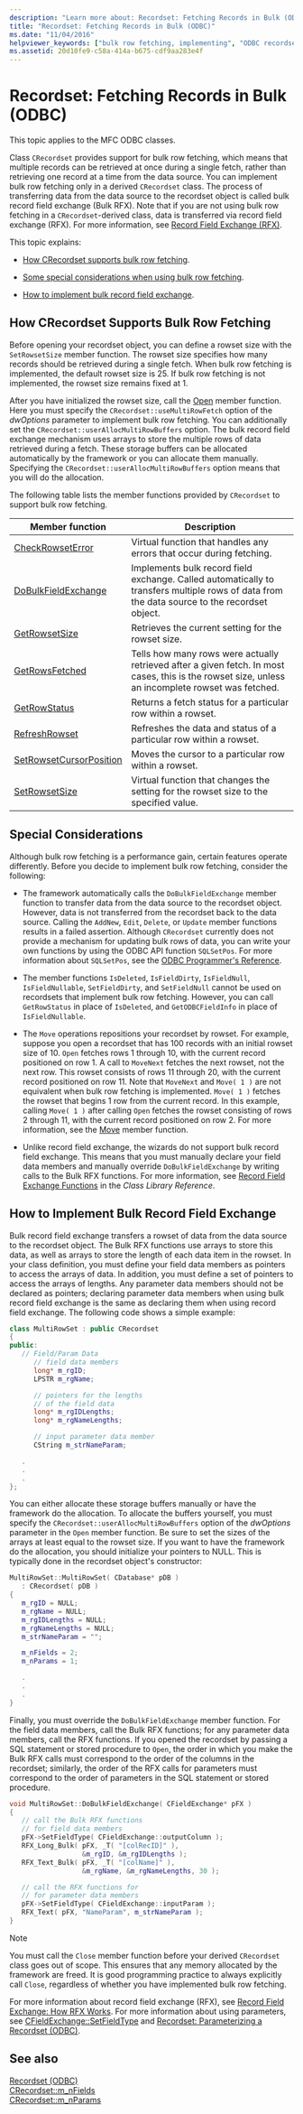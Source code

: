 ```yaml
---
description: "Learn more about: Recordset: Fetching Records in Bulk (ODBC)"
title: "Recordset: Fetching Records in Bulk (ODBC)"
ms.date: "11/04/2016"
helpviewer_keywords: ["bulk row fetching, implementing", "ODBC recordsets, bulk row fetching", "bulk record field exchange", "bulk row fetching", "bulk RFX functions", "recordsets, bulk row fetching", "DoBulkFieldExchange method", "fetching ODBC records in bulk", "RFX (ODBC), bulk", "rowsets, bulk row fetching", "RFX (ODBC), bulk row fetching"]
ms.assetid: 20d10fe9-c58a-414a-b675-cdf9aa283e4f
---
```

# Recordset: Fetching Records in Bulk (ODBC)

This topic applies to the MFC ODBC classes.

Class `CRecordset` provides support for bulk row fetching, which means that multiple records can be retrieved at once during a single fetch, rather than retrieving one record at a time from the data source. You can implement bulk row fetching only in a derived `CRecordset` class. The process of transferring data from the data source to the recordset object is called bulk record field exchange (Bulk RFX). Note that if you are not using bulk row fetching in a `CRecordset`-derived class, data is transferred via record field exchange (RFX). For more information, see [Record Field Exchange (RFX)](../../data/odbc/record-field-exchange-rfx.md).

This topic explains:

- [How CRecordset supports bulk row fetching](#_core_how_crecordset_supports_bulk_row_fetching).

- [Some special considerations when using bulk row fetching](#_core_special_considerations).

- [How to implement bulk record field exchange](#_core_how_to_implement_bulk_record_field_exchange).

## <a name="_core_how_crecordset_supports_bulk_row_fetching"></a> How CRecordset Supports Bulk Row Fetching

Before opening your recordset object, you can define a rowset size with the `SetRowsetSize` member function. The rowset size specifies how many records should be retrieved during a single fetch. When bulk row fetching is implemented, the default rowset size is 25. If bulk row fetching is not implemented, the rowset size remains fixed at 1.

After you have initialized the rowset size, call the [Open](../../mfc/reference/crecordset-class.md#open) member function. Here you must specify the `CRecordset::useMultiRowFetch` option of the *dwOptions* parameter to implement bulk row fetching. You can additionally set the `CRecordset::userAllocMultiRowBuffers` option. The bulk record field exchange mechanism uses arrays to store the multiple rows of data retrieved during a fetch. These storage buffers can be allocated automatically by the framework or you can allocate them manually. Specifying the `CRecordset::userAllocMultiRowBuffers` option means that you will do the allocation.

The following table lists the member functions provided by `CRecordset` to support bulk row fetching.

|Member function|Description|
|---------------------|-----------------|
|[CheckRowsetError](../../mfc/reference/crecordset-class.md#checkrowseterror)|Virtual function that handles any errors that occur during fetching.|
|[DoBulkFieldExchange](../../mfc/reference/crecordset-class.md#dobulkfieldexchange)|Implements bulk record field exchange. Called automatically to transfers multiple rows of data from the data source to the recordset object.|
|[GetRowsetSize](../../mfc/reference/crecordset-class.md#getrowsetsize)|Retrieves the current setting for the rowset size.|
|[GetRowsFetched](../../mfc/reference/crecordset-class.md#getrowsfetched)|Tells how many rows were actually retrieved after a given fetch. In most cases, this is the rowset size, unless an incomplete rowset was fetched.|
|[GetRowStatus](../../mfc/reference/crecordset-class.md#getrowstatus)|Returns a fetch status for a particular row within a rowset.|
|[RefreshRowset](../../mfc/reference/crecordset-class.md#refreshrowset)|Refreshes the data and status of a particular row within a rowset.|
|[SetRowsetCursorPosition](../../mfc/reference/crecordset-class.md#setrowsetcursorposition)|Moves the cursor to a particular row within a rowset.|
|[SetRowsetSize](../../mfc/reference/crecordset-class.md#setrowsetsize)|Virtual function that changes the setting for the rowset size to the specified value.|

## <a name="_core_special_considerations"></a> Special Considerations

Although bulk row fetching is a performance gain, certain features operate differently. Before you decide to implement bulk row fetching, consider the following:

- The framework automatically calls the `DoBulkFieldExchange` member function to transfer data from the data source to the recordset object. However, data is not transferred from the recordset back to the data source. Calling the `AddNew`, `Edit`, `Delete`, or `Update` member functions results in a failed assertion. Although `CRecordset` currently does not provide a mechanism for updating bulk rows of data, you can write your own functions by using the ODBC API function `SQLSetPos`. For more information about `SQLSetPos`, see the [ODBC Programmer's Reference](/sql/odbc/reference/odbc-programmer-s-reference).

- The member functions `IsDeleted`, `IsFieldDirty`, `IsFieldNull`, `IsFieldNullable`, `SetFieldDirty`, and `SetFieldNull` cannot be used on recordsets that implement bulk row fetching. However, you can call `GetRowStatus` in place of `IsDeleted`, and `GetODBCFieldInfo` in place of `IsFieldNullable`.

- The `Move` operations repositions your recordset by rowset. For example, suppose you open a recordset that has 100 records with an initial rowset size of 10. `Open` fetches rows 1 through 10, with the current record positioned on row 1. A call to `MoveNext` fetches the next rowset, not the next row. This rowset consists of rows 11 through 20, with the current record positioned on row 11. Note that `MoveNext` and `Move( 1 )` are not equivalent when bulk row fetching is implemented. `Move( 1 )` fetches the rowset that begins 1 row from the current record. In this example, calling `Move( 1 )` after calling `Open` fetches the rowset consisting of rows 2 through 11, with the current record positioned on row 2. For more information, see the [Move](../../mfc/reference/crecordset-class.md#move) member function.

- Unlike record field exchange, the wizards do not support bulk record field exchange. This means that you must manually declare your field data members and manually override `DoBulkFieldExchange` by writing calls to the Bulk RFX functions. For more information, see [Record Field Exchange Functions](../../mfc/reference/record-field-exchange-functions.md) in the *Class Library Reference*.

## <a name="_core_how_to_implement_bulk_record_field_exchange"></a> How to Implement Bulk Record Field Exchange

Bulk record field exchange transfers a rowset of data from the data source to the recordset object. The Bulk RFX functions use arrays to store this data, as well as arrays to store the length of each data item in the rowset. In your class definition, you must define your field data members as pointers to access the arrays of data. In addition, you must define a set of pointers to access the arrays of lengths. Any parameter data members should not be declared as pointers; declaring parameter data members when using bulk record field exchange is the same as declaring them when using record field exchange. The following code shows a simple example:

```cpp
class MultiRowSet : public CRecordset
{
public:
   // Field/Param Data
      // field data members
      long* m_rgID;
      LPSTR m_rgName;

      // pointers for the lengths
      // of the field data
      long* m_rgIDLengths;
      long* m_rgNameLengths;

      // input parameter data member
      CString m_strNameParam;

   .
   .
   .
};
```

You can either allocate these storage buffers manually or have the framework do the allocation. To allocate the buffers yourself, you must specify the `CRecordset::userAllocMultiRowBuffers` option of the *dwOptions* parameter in the `Open` member function. Be sure to set the sizes of the arrays at least equal to the rowset size. If you want to have the framework do the allocation, you should initialize your pointers to NULL. This is typically done in the recordset object's constructor:

```cpp
MultiRowSet::MultiRowSet( CDatabase* pDB )
   : CRecordset( pDB )
{
   m_rgID = NULL;
   m_rgName = NULL;
   m_rgIDLengths = NULL;
   m_rgNameLengths = NULL;
   m_strNameParam = "";

   m_nFields = 2;
   m_nParams = 1;

   .
   .
   .
}
```

Finally, you must override the `DoBulkFieldExchange` member function. For the field data members, call the Bulk RFX functions; for any parameter data members, call the RFX functions. If you opened the recordset by passing a SQL statement or stored procedure to `Open`, the order in which you make the Bulk RFX calls must correspond to the order of the columns in the recordset; similarly, the order of the RFX calls for parameters must correspond to the order of parameters in the SQL statement or stored procedure.

```cpp
void MultiRowSet::DoBulkFieldExchange( CFieldExchange* pFX )
{
   // call the Bulk RFX functions
   // for field data members
   pFX->SetFieldType( CFieldExchange::outputColumn );
   RFX_Long_Bulk( pFX, _T( "[colRecID]" ),
                  &m_rgID, &m_rgIDLengths );
   RFX_Text_Bulk( pFX, _T( "[colName]" ),
                  &m_rgName, &m_rgNameLengths, 30 );

   // call the RFX functions for
   // for parameter data members
   pFX->SetFieldType( CFieldExchange::inputParam );
   RFX_Text( pFX, "NameParam", m_strNameParam );
}
```

> [!NOTE]
> You must call the `Close` member function before your derived `CRecordset` class goes out of scope. This ensures that any memory allocated by the framework are freed. It is good programming practice to always explicitly call `Close`, regardless of whether you have implemented bulk row fetching.

For more information about record field exchange (RFX), see [Record Field Exchange: How RFX Works](../../data/odbc/record-field-exchange-how-rfx-works.md). For more information about using parameters, see [CFieldExchange::SetFieldType](../../mfc/reference/cfieldexchange-class.md#setfieldtype) and [Recordset: Parameterizing a Recordset (ODBC)](../../data/odbc/recordset-parameterizing-a-recordset-odbc.md).

## See also

[Recordset (ODBC)](../../data/odbc/recordset-odbc.md)<br/>
[CRecordset::m_nFields](../../mfc/reference/crecordset-class.md#m_nfields)<br/>
[CRecordset::m_nParams](../../mfc/reference/crecordset-class.md#m_nparams)
